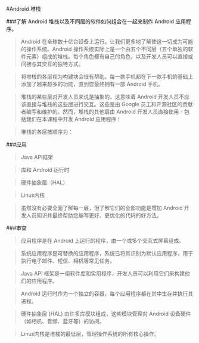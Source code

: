 #Android 堆栈

###了解 Android 堆栈以及不同层的软件如何组合在一起来制作 Android 应用程序。
> Android 在全球数十亿台设备上运行。让我们更多地了解使这一切成为可能的操作系统。Android 操作系统实际上是一个由五个不同层（五个单独的软件元素）组成的堆栈。每个角色都有自己的角色，以及开发人员可以直接或间接与其交互的独特方式。

> 将堆栈的各层视为构建块会很有帮助。每一款手机都在下一款手机的基础上添加了越来越多的功能，直到您最终拥有一部 Android 手机。

> 堆栈的某些层对开发人员来说是抽象的。这意味着 Android 开发人员不应该直接与堆栈的这些层进行交互。这些是由 Google 员工和开源社区的贡献者编写和维护的。然而，堆栈的其他层由 Android 开发人员直接使用 - 包括我们在本课程中开发 Android 应用程序！

> 堆栈的各层按顺序为：

###应用
> Java API框架

> 库和 Android 运行时

> 硬件抽象层（HAL）

> Linux内核

> 虽然没有必要全面了解每一层，但了解它们的全部功能是增加 Android 开发人员知识并最终帮助您编写更好、更优化的代码的好方法。


###审查
> 应用程序是在 Android 上运行的程序，由一个或多个交互式屏幕组成。

>系统应用程序是可替换的应用程序，系统已将其识别为默认应用程序，用于执行电子邮件、短信、相机等常见任务。

>Java API 框架是一组软件库和实用程序，开发人员可以利用它们来构建他们的应用程序。

>Android 运行时作为一个独立的容器，每个应用程序都在其中生存并执行其进程。

>硬件抽象层 (HAL) 由许多库模块组成，这些模块管理对 Android 设备硬件（如相机、音频、蓝牙等）的访问。

>Linux内核是堆栈的最低层，管理操作系统的所有核心操作。
